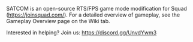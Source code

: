 SATCOM is an open-source RTS/FPS game mode modification for Squad (https://joinsquad.com/). For a detailed overview of gameplay, see the Gameplay Overview page on the Wiki tab.

Interested in helping? Join us:
https://discord.gg/UnvdYwm3
